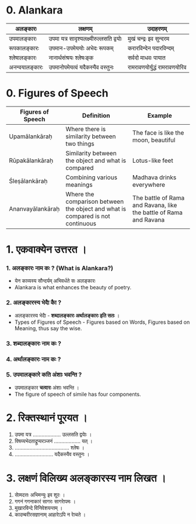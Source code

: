# 0. Alankara
|अलङ्कारः|लक्षणम्|उदाहरणम्|
|-|-|-|
|उपमालङ्कारः|उपमा यत्र सादृश्यलक्ष्मीरुल्लसति द्वयोः|मुखं चन्द्रः इव सुन्दरम|
|रूपकालङ्कारः|उपमान-उपमेययोः अभेदः रूपकम्‌|करारविन्देन पदारविन्दम्|
|श्लेषालङ्कारः|नानार्थसंश्रयः श्लेषःङ्क|सर्वदो माधवः पायात|
|अनन्वयालङ्कारः|उपमानोपमेयत्वं यदैकस्यैव वस्तुनः|रामरावणयोर्युद्धं रामरावणयोरिव|

# 0. Figures of Speech
| Figures of Speech | Definition | Example |
|------------------|------------|---------|
| Upamālankāraḥ | Where there is similarity between two things | The face is like the moon, beautiful |
| Rūpakālankāraḥ | Similarity between the object and what is compared | Lotus-like feet |
| Śleṣālankāraḥ | Combining various meanings | Madhava drinks everywhere |
| Ananvayālankāraḥ | Where the comparison between the object and what is compared is not continuous | The battle of Rama and Ravana, like the battle of Rama and Ravana |

# 1. एकवाक्येन उत्तरत ।
### 1. अलङ्कारः नाम कः ? (What is Alankara?)
* येन काव्यस्य सौन्दर्यम्‌ अभिवर्धते सः अलङ्कारः
* Alankara is what enhances the beauty of poetry.
### 2. अलङ्कारस्य भेदाै काै ?
* अलङ्कारस्य भेदाै - **शब्दालङ्कारः अर्थालङ्कारः इति सतः**  ।
* Types of Figures of Speech - Figures based on Words, Figures based on Meaning, thus say the wise.
### 3. शब्दालङ्कारः नाम कः ?
### 4. अर्थालङ्कारः नाम कः ?
### 5. उपमालङ्कारे कति अंशाः भवन्ति ?
*  उपमालङ्कार **चत्वारः** अंशाः भवन्ति ।
* The figure of speech of simile has four components.

# 2. रिक्तस्थानं पूरयत ।
1. उपमा यत्र ................... उल्लसति द्वयाेः ।
2. विषय्यभेदताद्रूप्यरञ्जनं .................. यत् ।
3. ..................................... श्लेषः ।
4. .......................... यदैकस्यैव वस्तुनः ।

# 3. लक्षणं विलिख्य अलङ्कारस्य नाम लिखत ।
1. साेमदत्तः अभिमन्युः इव शूरः ।
2. गगनं गगनाकारं सागरः सागराेपमः ।
3. मुखारविन्दे विनिवेशयन्तम् ।
4. कादम्बरीरसज्ञानाम् आहाराेऽपि न राेचते ।

